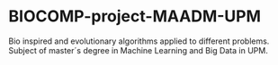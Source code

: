 # BIOCOMP-project-MAADM-UPM
Bio inspired and evolutionary algorithms applied to different problems. Subject of master´s degree in Machine Learning and Big Data in UPM. 
